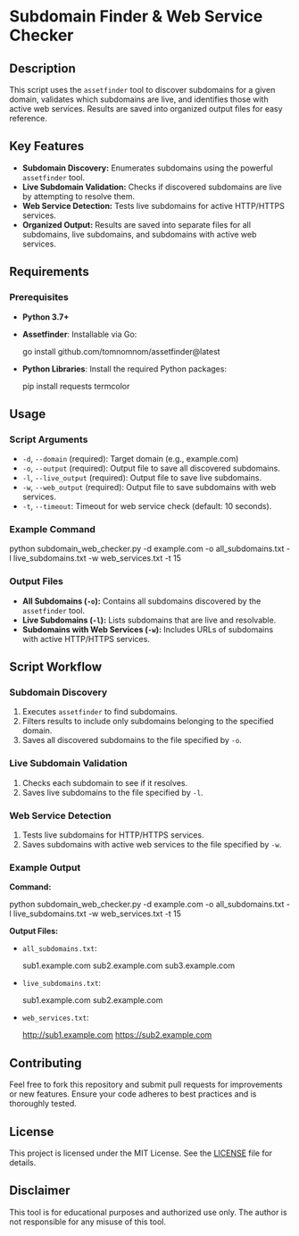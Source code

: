 # Subdomain Finder & Web Service Checker  <!-- # Subdomain Finder & Web Service Checker -->

## Description 

This script uses the `assetfinder` tool to discover subdomains for a given domain, validates which subdomains are live, and identifies those with active web services. Results are saved into organized output files for easy reference.  <!-- This script uses the `assetfinder` tool to discover subdomains for a given domain, validates which subdomains are live, and identifies those with active web services. Results are saved into organized output files for easy reference. -->

## Key Features  <!-- ## Key Features -->

- **Subdomain Discovery:** Enumerates subdomains using the powerful `assetfinder` tool.  <!-- - **Subdomain Discovery:** Enumerates subdomains using the powerful `assetfinder` tool. -->
- **Live Subdomain Validation:** Checks if discovered subdomains are live by attempting to resolve them.  <!-- - **Live Subdomain Validation:** Checks if discovered subdomains are live by attempting to resolve them. -->
- **Web Service Detection:** Tests live subdomains for active HTTP/HTTPS services.  <!-- - **Web Service Detection:** Tests live subdomains for active HTTP/HTTPS services. -->
- **Organized Output:** Results are saved into separate files for all subdomains, live subdomains, and subdomains with active web services.  <!-- - **Organized Output:** Results are saved into separate files for all subdomains, live subdomains, and subdomains with active web services. -->

## Requirements  <!-- ## Requirements -->

### Prerequisites  <!-- ### Prerequisites -->

- **Python 3.7+**  <!-- - **Python 3.7+** -->
- **Assetfinder**: Installable via Go:  <!-- - **Assetfinder**: Installable via Go: -->
 
  go install github.com/tomnomnom/assetfinder@latest  <!-- go install github.com/tomnomnom/assetfinder@latest -->
 
- **Python Libraries**: Install the required Python packages:  <!-- - **Python Libraries**: Install the required Python packages: -->
  
  pip install requests termcolor  <!-- pip install requests termcolor -->
 

## Usage  <!-- ## Usage -->

### Script Arguments  <!-- ### Script Arguments -->

- `-d`, `--domain` (required): Target domain (e.g., example.com)  <!-- - `-d`, `--domain` (required): Target domain (e.g., example.com) -->
- `-o`, `--output` (required): Output file to save all discovered subdomains.  <!-- - `-o`, `--output` (required): Output file to save all discovered subdomains. -->
- `-l`, `--live_output` (required): Output file to save live subdomains.  <!-- - `-l`, `--live_output` (required): Output file to save live subdomains. -->
- `-w`, `--web_output` (required): Output file to save subdomains with web services.  <!-- - `-w`, `--web_output` (required): Output file to save subdomains with web services. -->
- `-t`, `--timeout`: Timeout for web service check (default: 10 seconds).  <!-- - `-t`, `--timeout`: Timeout for web service check (default: 10 seconds). -->

### Example Command  <!-- ### Example Command -->


python subdomain_web_checker.py -d example.com -o all_subdomains.txt -l live_subdomains.txt -w web_services.txt -t 15  <!-- python subdomain_web_checker.py -d example.com -o all_subdomains.txt -l live_subdomains.txt -w web_services.txt -t 15 -->


### Output Files  <!-- ### Output Files -->

- **All Subdomains (`-o`):** Contains all subdomains discovered by the `assetfinder` tool.  <!-- - **All Subdomains (`-o`):** Contains all subdomains discovered by the `assetfinder` tool. -->
- **Live Subdomains (`-l`):** Lists subdomains that are live and resolvable.  <!-- - **Live Subdomains (`-l`):** Lists subdomains that are live and resolvable. -->
- **Subdomains with Web Services (`-w`):** Includes URLs of subdomains with active HTTP/HTTPS services.  <!-- - **Subdomains with Web Services (`-w`):** Includes URLs of subdomains with active HTTP/HTTPS services. -->

## Script Workflow  <!-- ## Script Workflow -->

### Subdomain Discovery  <!-- ### Subdomain Discovery -->

1. Executes `assetfinder` to find subdomains.  <!-- 1. Executes `assetfinder` to find subdomains. -->
2. Filters results to include only subdomains belonging to the specified domain.  <!-- 2. Filters results to include only subdomains belonging to the specified domain. -->
3. Saves all discovered subdomains to the file specified by `-o`.  <!-- 3. Saves all discovered subdomains to the file specified by `-o`. -->

### Live Subdomain Validation  <!-- ### Live Subdomain Validation -->

1. Checks each subdomain to see if it resolves.  <!-- 1. Checks each subdomain to see if it resolves. -->
2. Saves live subdomains to the file specified by `-l`.  <!-- 2. Saves live subdomains to the file specified by `-l`. -->

### Web Service Detection  <!-- ### Web Service Detection -->

1. Tests live subdomains for HTTP/HTTPS services.  <!-- 1. Tests live subdomains for HTTP/HTTPS services. -->
2. Saves subdomains with active web services to the file specified by `-w`.  <!-- 2. Saves subdomains with active web services to the file specified by `-w`. -->

### Example Output  <!-- ### Example Output -->

**Command:**  <!-- **Command:** -->


python subdomain_web_checker.py -d example.com -o all_subdomains.txt -l live_subdomains.txt -w web_services.txt -t 15  <!-- python subdomain_web_checker.py -d example.com -o all_subdomains.txt -l live_subdomains.txt -w web_services.txt -t 15 -->


**Output Files:**  <!-- **Output Files:** -->

- `all_subdomains.txt`:  <!-- - `all_subdomains.txt`: -->
 
  sub1.example.com  <!-- sub1.example.com -->
  sub2.example.com  <!-- sub2.example.com -->
  sub3.example.com  <!-- sub3.example.com -->
 

- `live_subdomains.txt`:  <!-- - `live_subdomains.txt`: -->

  sub1.example.com  <!-- sub1.example.com -->
  sub2.example.com  <!-- sub2.example.com -->
 

- `web_services.txt`:  <!-- - `web_services.txt`: -->
  
  http://sub1.example.com  <!-- http://sub1.example.com -->
  https://sub2.example.com  <!-- https://sub2.example.com -->
 

## Contributing  <!-- ## Contributing -->

Feel free to fork this repository and submit pull requests for improvements or new features. Ensure your code adheres to best practices and is thoroughly tested.  <!-- Feel free to fork this repository and submit pull requests for improvements or new features. Ensure your code adheres to best practices and is thoroughly tested. -->

## License  <!-- ## License -->

This project is licensed under the MIT License. See the [LICENSE](LICENSE) file for details.  <!-- This project is licensed under the MIT License. See the [LICENSE](LICENSE) file for details. -->

## Disclaimer  <!-- ## Disclaimer -->

This tool is for educational purposes and authorized use only. The author is not responsible for any misuse of this tool.  <!-- This tool is for educational purposes and authorized use only. The author is not responsible for any misuse of this tool. -->
